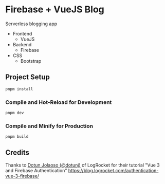 # Firebase + VueJS Blog

Serverless blogging app

- Frontend
  - VueJS
- Backend
  - Firebase
- CSS
  - Bootstrap

## Project Setup

```sh
pnpm install
```

### Compile and Hot-Reload for Development

```sh
pnpm dev
```

### Compile and Minify for Production

```sh
pnpm build
```

## Credits

Thanks to [Dotun Jolaoso (@dotunj)](https://github.com/dotunj) of LogRocket for their tutorial "Vue 3 and Firebase Authentication"
<https://blog.logrocket.com/authentication-vue-3-firebase/>
